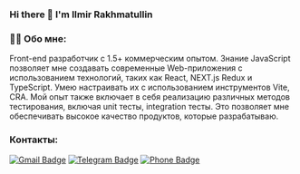 ### Hi there 👋 I'm Ilmir Rakhmatullin

### :man_technologist: Обо мне:

Front-end разработчик с 1.5+ коммерческим опытом. Знание JavaScript позволяет мне создавать современные Web-приложения с использованием технологий, таких как React, NEXT.js Redux и TypeScript. Умею настраивать их с использованием инструментов Vite, CRA. Мой опыт также включает в себя реализацию различных методов тестирования, включая unit тесты, integration тесты. Это позволяет мне обеспечивать высокое качество продуктов, которые разрабатываю.

### Контакты:
[![Gmail Badge](https://img.shields.io/badge/-Gmail-red?style=flat&logo=Gmail&logoColor=white)](mailto:railmir@gmail.com) 
[![Telegram Badge](https://img.shields.io/badge/-Ilmir_Rakhmatullin-blue?style=flat&logo=Telegram&logoColor=white)](https://t.me/Ilmir_Rakhmatullin)
[![Phone Badge](https://img.shields.io/badge/-Phone:+79374764722-blue?style=flat&logo=Phone&logoColor=white)](tel:+79374764722)


